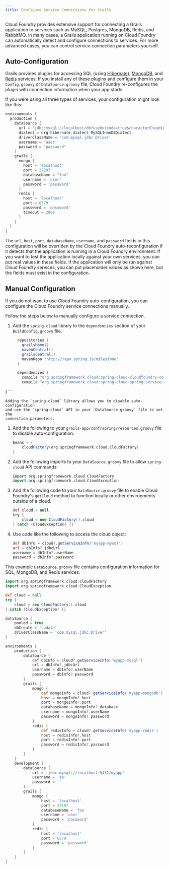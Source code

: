 ```yaml
---
title: Configure Service Connections for Grails
---
```


Cloud Foundry provides extensive support for connecting a Grails application to
services such as MySQL, Postgres, MongoDB, Redis, and RabbitMQ.
In many cases, a Grails application running on Cloud Foundry can automatically
detect and configure connections to services.
For more advanced cases, you can control service connection parameters yourself.

## <a id="auto"></a>Auto-Configuration ##
Grails provides plugins for accessing SQL (using
[Hibernate](http://grails.org/plugin/hibernate)),
[MongoDB](http://www.grails.org/plugin/mongodb), and
[Redis](http://grails.org/plugin/redis) services.
If you install any of these plugins and configure them in your `Config.groovy`
or `DataSource.groovy` file, Cloud Foundry re-configures the plugin with
connection information when your app starts.

If you were using all three types of services, your configuration might look like this:

```groovy
environments {
  production {
    dataSource {
      url = 'jdbc:mysql://localhost/db?useUnicode=true&characterEncoding=utf8'
      dialect = org.hibernate.dialect.MySQLInnoDBDialect
      driverClassName = 'com.mysql.jdbc.Driver'
      username = 'user'
      password = "password"
    }
    grails {
      mongo {
        host = 'localhost'
        port = 27107
        databaseName = "foo"
        username = 'user'
        password = 'password'
      }
      redis {
        host = 'localhost'
        port = 6379
        password = 'password'
        timeout = 2000
      }
    }
  }
}
```

The `url`, `host`, `port`, `databaseName`, `username`, and `password` fields in this configuration will be overriden by the Cloud Foundry auto-reconfiguration if it detects that the application is running in a Cloud Foundry environment. If you want to test the application locally against your own services, you can put real values in these fields. If the application will only be run against Cloud Foundry services, you can put placeholder values as shown here, but the fields must exist in the configuration.

## <a id="manual"></a>Manual Configuration ##

If you do not want to use Cloud Foundry auto-configuration, you can configure
the Cloud Foundry service connections manually.

Follow the steps below to manually configure a service connection.

1. Add the `spring-cloud` library to the `dependencies` section of your
`BuildConfig.groovy` file.

    ```groovy
      repositories {
        grailsHome()
        mavenCentral()
        grailsCentral()
        mavenRepo "http://repo.spring.io/milestone"
      }

      dependencies {
        compile "org.springframework.cloud:spring-cloud-cloudfoundry-connector:1.0.0.RELEASE"
        compile "org.springframework.cloud:spring-cloud-spring-service-connector:1.0.0.RELEASE"
  }
    ```

    Adding the `spring-cloud` library allows you to disable auto-configuration
	and use the `spring-cloud` API in your `DataSource.groovy` file to set the
	connection parameters.

1. Add the following to your `grails-app/conf/spring/resources.groovy` file to disable auto-configuration:

    ```groovy
    beans = {
        cloudFactory(org.springframework.cloud.CloudFactory)
    }
    ````

1. Add the following imports to your `DataSource.groovy` file to allow `spring-cloud` API commands:

    ```groovy
    import org.springframework.cloud.CloudFactory
    import org.springframework.cloud.CloudException
    ```

1. Add the following code to your `DataSource.groovy` file to enable Cloud
Foundry's `getCloud` method to function locally or other environments outside of
a cloud.

    ```groovy
    def cloud = null
    try {
        cloud = new CloudFactory().cloud
    } catch (CloudException) {}
    ```

1. Use code like the following to access the cloud object:

    ```groovy
    def dbInfo = cloud?.getServiceInfo('myapp-mysql')
    url = dbInfo?.jdbcUrl
    username = dbInfo?.userName
    password = dbInfo?.password
    ```

This example `DataSource.groovy` file contains configuration information for SQL, MongoDB, and Redis services.

```groovy
import org.springframework.cloud.CloudFactory
import org.springframework.cloud.CloudException

def cloud = null
try {
    cloud = new CloudFactory().cloud
} catch (CloudException) {}

dataSource {
    pooled = true
    dbCreate = 'update'
    driverClassName = 'com.mysql.jdbc.Driver'
}

environments {
    production {
        dataSource {
            def dbInfo = cloud?.getServiceInfo('myapp-mysql')
            url = dbInfo?.jdbcUrl
            username = dbInfo?.userName
            password = dbInfo?.password
        }
        grails {
            mongo {
                def mongoInfo = cloud?.getServiceInfo('myapp-mongodb')
                host = mongoInfo?.host
                port = mongoInfo?.port
                databaseName = mongoInfo?.database
                username = mongoInfo?.userName
                password = mongoInfo?.password
            }
            redis {
                def redisInfo = cloud?.getServiceInfo('myapp-redis')
                host = redisInfo?.host
                port = redisInfo?.port
                password = redisInfo?.password
            }
        }
    }
    development {
        dataSource {
            url = 'jdbc:mysql://localhost:5432/myapp'
            username = 'sa'
            password = ''
        }
        grails {
            mongo {
                host = 'localhost'
                port = 27107
                databaseName = 'foo'
                username = 'user'
                password = 'password'
            }
            redis {
                host = 'localhost'
                port = 6379
                password = 'password'
            }
        }
    }
}
```